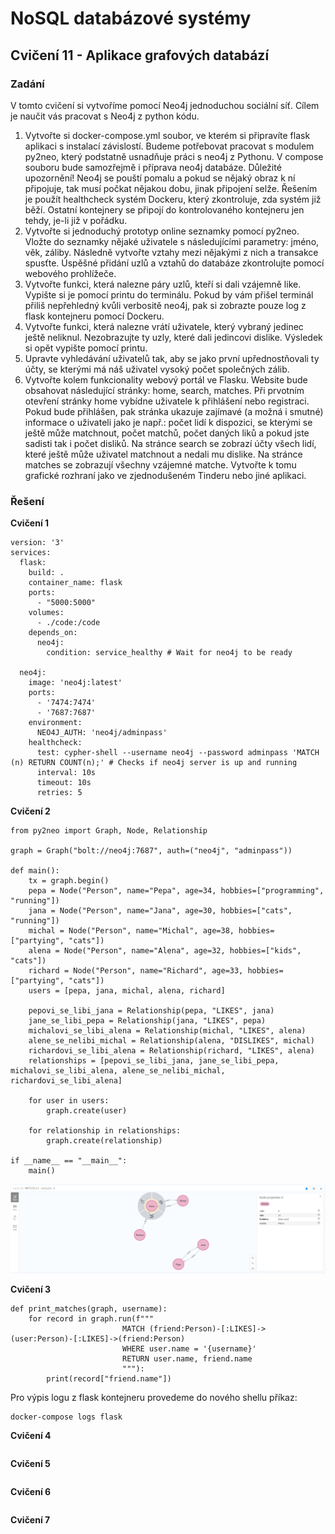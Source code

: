 # NoSQL databázové systémy

## Cvičení 11 - Aplikace grafových databází

### Zadání

V tomto cvičení si vytvoříme pomocí Neo4j jednoduchou sociální síť. Cílem je naučit vás pracovat s Neo4j z python kódu.

1. Vytvořte si docker-compose.yml soubor, ve kterém si připravíte flask aplikaci s instalací závislostí. Budeme potřebovat pracovat s modulem py2neo, který podstatně usnadňuje práci s neo4j z Pythonu. V compose souboru bude samozřejmě i příprava neo4j databáze. Důležité upozornění! Neo4j se pouští pomalu a pokud se nějaký obraz k ní připojuje, tak musí počkat nějakou dobu, jinak připojení selže. Řešením je použít healthcheck systém Dockeru, který zkontroluje, zda systém již běží. Ostatní kontejnery se připojí do kontrolovaného kontejneru jen tehdy, je-li již v pořádku.
2. Vytvořte si jednoduchý prototyp online seznamky pomocí py2neo. Vložte do seznamky nějaké uživatele s následujícími parametry: jméno, věk, záliby. Následně vytvořte vztahy mezi nějakými z nich a transakce spusťte. Úspěšné přidání uzlů a vztahů do databáze zkontrolujte pomocí webového prohlížeče.
3. Vytvořte funkci, která nalezne páry uzlů, kteří si dali vzájemně like. Vypište si je pomocí printu do terminálu. Pokud by vám přišel terminál přiliš nepřehledný kvůli verbositě neo4j, pak si zobrazte pouze log z flask kontejneru pomocí Dockeru.
4. Vytvořte funkci, která nalezne vrátí uživatele, který vybraný jedinec ještě neliknul. Nezobrazujte ty uzly, které dali jedincovi dislike. Výsledek si opět vypište pomocí printu.
5. Upravte vyhledávání uživatelů tak, aby se jako první upřednostňovali ty účty, se kterými má náš uživatel vysoký počet společných zálib.
6. Vytvořte kolem funkcionality webový portál ve Flasku. Website bude obsahovat následující stránky: home, search, matches. Při prvotním otevření stránky home vybídne uživatele k přihlášení nebo registraci. Pokud bude přihlášen, pak stránka ukazuje zajímavé (a možná i smutné) informace o uživateli jako je např.: počet lidí k dispozici, se kterými se ještě může matchnout, počet matchů, počet daných liků a pokud jste sadisti tak i počet disliků. Na stránce search se zobrazí účty všech lidí, které ještě může uživatel matchnout a nedali mu dislike. Na stránce matches se zobrazují všechny vzájemné matche. Vytvořte k tomu grafické rozhraní jako ve zjednodušeném Tinderu nebo jiné aplikaci.

### Řešení

**Cvičení 1**
```
version: '3'
services:
  flask:
    build: .
    container_name: flask
    ports:
      - "5000:5000"
    volumes:
      - ./code:/code
    depends_on:
      neo4j:
        condition: service_healthy # Wait for neo4j to be ready
      
  neo4j:
    image: 'neo4j:latest'
    ports:
      - '7474:7474'
      - '7687:7687'
    environment:
      NEO4J_AUTH: 'neo4j/adminpass'
    healthcheck:
      test: cypher-shell --username neo4j --password adminpass 'MATCH (n) RETURN COUNT(n);' # Checks if neo4j server is up and running
      interval: 10s
      timeout: 10s
      retries: 5
```

**Cvičení 2**
```
from py2neo import Graph, Node, Relationship

graph = Graph("bolt://neo4j:7687", auth=("neo4j", "adminpass"))

def main():
    tx = graph.begin()
    pepa = Node("Person", name="Pepa", age=34, hobbies=["programming", "running"])
    jana = Node("Person", name="Jana", age=30, hobbies=["cats", "running"])
    michal = Node("Person", name="Michal", age=38, hobbies=["partying", "cats"])
    alena = Node("Person", name="Alena", age=32, hobbies=["kids", "cats"])
    richard = Node("Person", name="Richard", age=33, hobbies=["partying", "cats"])
    users = [pepa, jana, michal, alena, richard]

    pepovi_se_libi_jana = Relationship(pepa, "LIKES", jana)
    jane_se_libi_pepa = Relationship(jana, "LIKES", pepa)
    michalovi_se_libi_alena = Relationship(michal, "LIKES", alena)
    alene_se_nelibi_michal = Relationship(alena, "DISLIKES", michal)
    richardovi_se_libi_alena = Relationship(richard, "LIKES", alena)
    relationships = [pepovi_se_libi_jana, jane_se_libi_pepa, michalovi_se_libi_alena, alene_se_nelibi_michal, richardovi_se_libi_alena]
    
    for user in users:
        graph.create(user)

    for relationship in relationships:
        graph.create(relationship)

if __name__ == "__main__":
    main()
```
![Alt text](prototyp.png)

**Cvičení 3**
```
def print_matches(graph, username):
    for record in graph.run(f"""
                         MATCH (friend:Person)-[:LIKES]->(user:Person)-[:LIKES]->(friend:Person) 
                         WHERE user.name = '{username}'
                         RETURN user.name, friend.name
                         """):
        print(record["friend.name"])
```

Pro výpis logu z flask kontejneru provedeme do nového shellu příkaz:
```
docker-compose logs flask
```

**Cvičení 4**
```

```

**Cvičení 5**
```

```

**Cvičení 6**
```

```

**Cvičení 7**
```

```